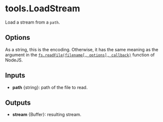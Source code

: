 # tools.LoadStream


Load a stream from a `path`.

## Options
As a string, this is the encoding. Otherwise, it has the same meaning as the argument in the [`fs.readFile(filename[, options], callback)`](https://nodejs.org/dist/latest-v4.x/docs/api/fs.html#fs_fs_readfile_filename_options_callback) function of NodeJS.

## Inputs
* __path__ {string}: path of the file to read.

## Outputs
* __stream__ {Buffer}: resulting stream.

